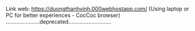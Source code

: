 Link web: https://duongthanhvinh.000webhostapp.com/
(Using laptop or PC for better experiences - CocCoc browser)
......................deprecated............................

